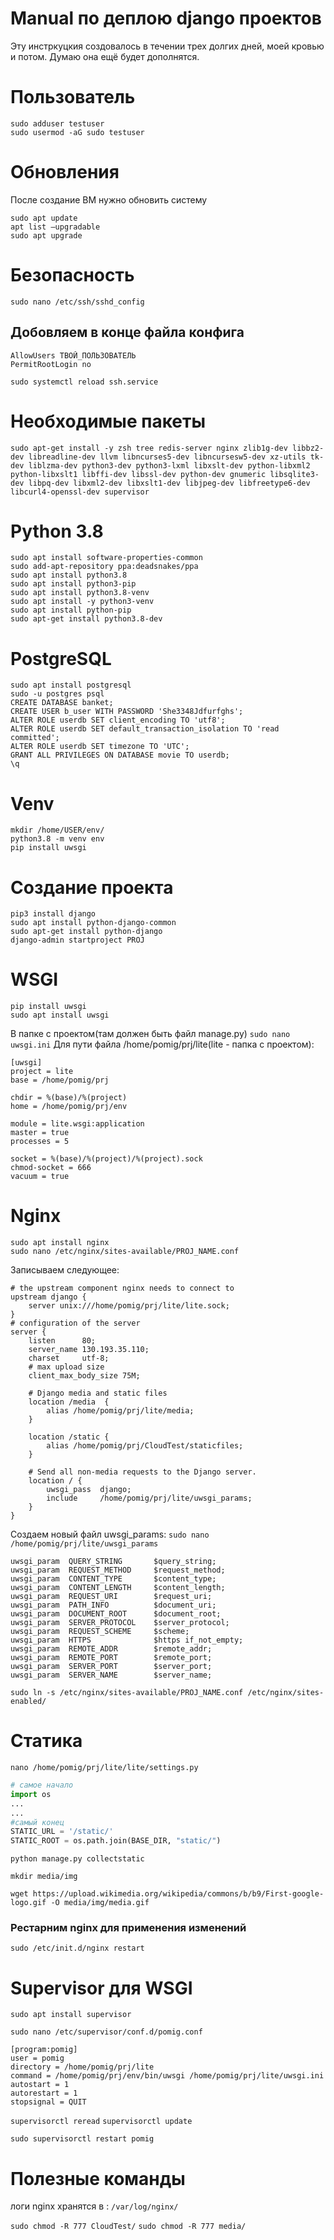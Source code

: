 # Manual по деплою django проектов 
Эту инстркуцкия создовалось в течении трех долгих дней, моей кровью и потом. Думаю она ещё будет дополнятся.

# Пользователь
```
sudo adduser testuser
sudo usermod -aG sudo testuser
```
# Обновления
После создание BM нужно обновить систему 
```
sudo apt update
apt list –upgradable
sudo apt upgrade
```

# Безопасность 
`sudo nano /etc/ssh/sshd_config`
## Добовляем в конце файла конфига
```
AllowUsers ТВОЙ_ПОЛЬЗОВАТЕЛЬ
PermitRootLogin no
```
`sudo systemctl reload ssh.service`
# Необходимые пакеты 
`sudo apt-get install -y zsh tree redis-server nginx zlib1g-dev libbz2-dev libreadline-dev llvm libncurses5-dev libncursesw5-dev xz-utils tk-dev liblzma-dev python3-dev python3-lxml libxslt-dev python-libxml2 python-libxslt1 libffi-dev libssl-dev python-dev gnumeric libsqlite3-dev libpq-dev libxml2-dev libxslt1-dev libjpeg-dev libfreetype6-dev libcurl4-openssl-dev supervisor`
# Python 3.8
```
sudo apt install software-properties-common
sudo add-apt-repository ppa:deadsnakes/ppa
sudo apt install python3.8
sudo apt install python3-pip
sudo apt install python3.8-venv
sudo apt install -y python3-venv
sudo apt install python-pip
sudo apt-get install python3.8-dev
```
# PostgreSQL 
```
sudo apt install postgresql
sudo -u postgres psql
CREATE DATABASE banket;
CREATE USER b_user WITH PASSWORD 'She3348Jdfurfghs';
ALTER ROLE userdb SET client_encoding TO 'utf8';
ALTER ROLE userdb SET default_transaction_isolation TO 'read committed';
ALTER ROLE userdb SET timezone TO 'UTC';
GRANT ALL PRIVILEGES ON DATABASE movie TO userdb;
\q
```

# Venv
```
mkdir /home/USER/env/
python3.8 -m venv env
pip install uwsgi
```

# Cоздание проекта
```
pip3 install django
sudo apt install python-django-common
sudo apt-get install python-django
django-admin startproject PROJ  
```

# WSGI
```
pip install uwsgi 
sudo apt install uwsgi
```
В папке с проектом(там должен быть файл manage.py)
`sudo nano uwsgi.ini`
Для пути файла /home/pomig/prj/lite(lite - папка с проектом):
```
[uwsgi]
project = lite
base = /home/pomig/prj

chdir = %(base)/%(project)
home = /home/pomig/prj/env

module = lite.wsgi:application
master = true
processes = 5

socket = %(base)/%(project)/%(project).sock
chmod-socket = 666
vacuum = true
```

# Nginx
```
sudo apt install nginx
sudo nano /etc/nginx/sites-available/PROJ_NAME.conf
```
Записываем следующее:
```
# the upstream component nginx needs to connect to
upstream django {
	server unix:///home/pomig/prj/lite/lite.sock;
}
# configuration of the server
server {
    listen      80;
    server_name 130.193.35.110;
    charset     utf-8;
    # max upload size
    client_max_body_size 75M;

    # Django media and static files
    location /media  {
        alias /home/pomig/prj/lite/media;
    }
    
    location /static {
		alias /home/pomig/prj/CloudTest/staticfiles;
	}

    # Send all non-media requests to the Django server.
    location / {
        uwsgi_pass  django;
        include     /home/pomig/prj/lite/uwsgi_params;
    }
}
```
Создаем новый файл uwsgi_params:
`sudo nano /home/pomig/prj/lite/uwsgi_params`
```
uwsgi_param  QUERY_STRING       $query_string;
uwsgi_param  REQUEST_METHOD     $request_method;
uwsgi_param  CONTENT_TYPE       $content_type;
uwsgi_param  CONTENT_LENGTH     $content_length;
uwsgi_param  REQUEST_URI        $request_uri;
uwsgi_param  PATH_INFO          $document_uri;
uwsgi_param  DOCUMENT_ROOT      $document_root;
uwsgi_param  SERVER_PROTOCOL    $server_protocol;
uwsgi_param  REQUEST_SCHEME     $scheme;
uwsgi_param  HTTPS              $https if_not_empty;
uwsgi_param  REMOTE_ADDR        $remote_addr;
uwsgi_param  REMOTE_PORT        $remote_port;
uwsgi_param  SERVER_PORT        $server_port;
uwsgi_param  SERVER_NAME        $server_name;
```
`sudo ln -s /etc/nginx/sites-available/PROJ_NAME.conf /etc/nginx/sites-enabled/`
# Статика
`nano /home/pomig/prj/lite/lite/settings.py`
```Python
# самое начало
import os
...
...
#самый конец 
STATIC_URL = '/static/'
STATIC_ROOT = os.path.join(BASE_DIR, "static/")
```	
```	
python manage.py collectstatic

mkdir media/img

wget https://upload.wikimedia.org/wikipedia/commons/b/b9/First-google-logo.gif -O media/img/media.gif
```	
### Рестарним nginx для применения изменений
`sudo /etc/init.d/nginx restart`

# Supervisor для WSGI

`sudo apt install supervisor`

`sudo nano /etc/supervisor/conf.d/pomig.conf`
```	
[program:pomig]
user = pomig
directory = /home/pomig/prj/lite
command = /home/pomig/prj/env/bin/uwsgi /home/pomig/prj/lite/uwsgi.ini
autostart = 1
autorestart = 1
stopsignal = QUIT
```	

`supervisorctl reread`
`supervisorctl update`

`sudo supervisorctl restart pomig`
# Полезные команды 
логи nginx хранятся в : `/var/log/nginx/`

`sudo chmod -R 777 CloudTest/`
`sudo chmod -R 777 media/`
